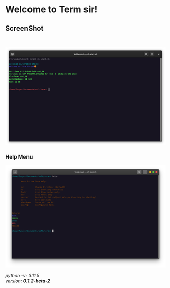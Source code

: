 # Welcome to **Term** sir!

## ScreenShot

<br>

![Term](./res/term.png)


### Help Menu

![Help](./res/help.png)

_python -v: 3.11.5_
<br>
_version: **0.1.2-beta-2**_